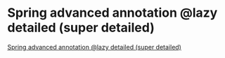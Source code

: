 # Spring advanced annotation @lazy detailed (super detailed)
[Spring advanced annotation @lazy detailed (super detailed)](https://aiwithcloud.com/2022/09/19/spring_advanced_annotation_lazy_detailed_super_detailed/)